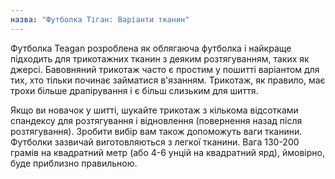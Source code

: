 ```yaml
---
назва: "Футболка Тіган: Варіанти тканин"
---
```


Футболка Teagan розроблена як облягаюча футболка і найкраще підходить для трикотажних тканин з деяким розтягуванням, таких як джерсі. Бавовняний трикотаж часто є простим у пошитті варіантом для тих, хто тільки починає займатися в'язанням. Трикотаж, як правило, має трохи більше драпірування і є більш слизьким для шиття.

<Tip>
Якщо ви новачок у шитті, шукайте трикотаж з кількома відсотками спандексу для розтягування і відновлення (повернення назад після розтягування). Зробити вибір вам також допоможуть ваги тканини. Футболки зазвичай виготовляються з легкої тканини. Вага 130-200 грамів на квадратний метр (або 4-6 унцій на квадратний ярд), ймовірно, буде приблизно правильною.
</Tip>
